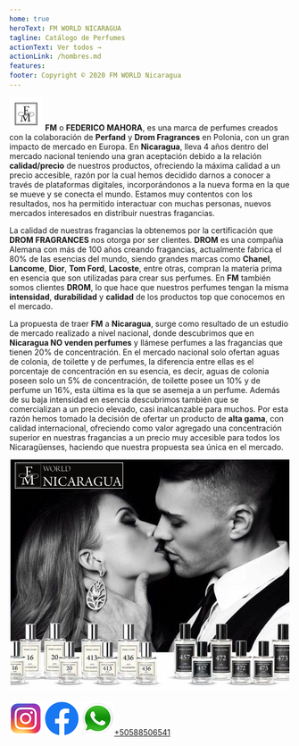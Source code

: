 ```yaml
---
home: true
heroText: FM WORLD NICARAGUA
tagline: Catálogo de Perfumes
actionText: Ver todos →
actionLink: /hombres.md
features:
footer: Copyright © 2020 FM WORLD Nicaragua
---
```


![LogoFM](./fm.png 'Logo')
**FM** o **FEDERICO MAHORA**, es una marca de perfumes creados con la colaboración de **Perfand** y **Drom Fragrances** en Polonia, con un gran impacto de mercado en Europa. En **Nicaragua**, lleva 4 años dentro del mercado nacional teniendo una gran aceptación debido a la relación **calidad/precio** de nuestros productos, ofreciendo la máxima calidad a un precio accesible, razón por la cual hemos decidido darnos a conocer a través de plataformas digitales, incorporándonos a la nueva forma en la que se mueve y se conecta el mundo. Estamos muy contentos con los resultados, nos ha permitido interactuar con muchas personas, nuevos mercados interesados en distribuir nuestras fragancias.

La calidad de nuestras fragancias la obtenemos por la certificación que **DROM FRAGRANCES** nos otorga por ser clientes. **DROM** es una compañia Alemana con más de 100 años creando fragancias, actualmente fabrica el 80% de las esencias del mundo, siendo  grandes marcas como **Chanel**, **Lancome**, **Dior**, **Tom Ford**, **Lacoste**, entre otras, compran la materia prima en esencia que son utilizadas para crear sus perfumes. En **FM** también somos clientes **DROM**, lo que hace que nuestros perfumes tengan la misma **intensidad**, **durabilidad** y **calidad** de los productos top que conocemos en el mercado.

La propuesta de traer **FM** a **Nicaragua**, surge como resultado de un estudio de mercado realizado a nivel nacional, donde descubrimos que en **Nicaragua NO venden perfumes** y llámese perfumes a las fragancias que tienen 20% de concentración. En el mercado nacional solo ofertan aguas de colonia, de toilette y de perfumes, la diferencia entre ellas es el porcentaje de concentración en su esencia, es decir, aguas de colonia poseen solo un 5% de concentración, de toilette posee un 10% y de perfume un 16%, esta última es la que se asemeja a un perfume. Además de su baja intensidad en esencia descubrimos también que se comercializan a un precio elevado, casi inalcanzable para muchos. Por esta razón hemos tomado la decisión de ofertar un producto de **alta gama**, con calidad internacional, ofreciendo como  valor agregado una concentración superior en nuestras fragancias a un precio muy accesible para todos los Nicaragüenses, haciendo que nuestra propuesta sea única en el mercado.


<center><img src="./porta.jpg"></center>

[![LogoInsta](./insta.png 'instagram')](https://www.instagram.com/p/CHK5n_wnm2f/?utm_source=ig_web_copy_link) [![LogoFace](./face.png 'Face')](https://www.facebook.com/fmworld.nicaragua) [![LogoWS](./ws.png 'whastsapp')+50588506541](https://wa.me/50588506541)



